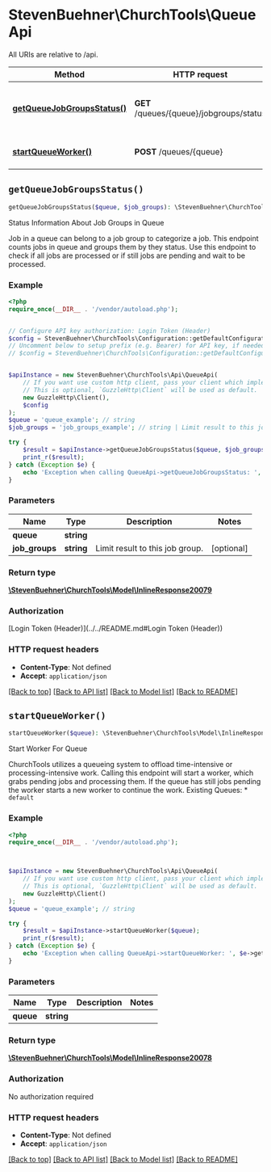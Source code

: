# StevenBuehner\ChurchTools\QueueApi

All URIs are relative to /api.

Method | HTTP request | Description
------------- | ------------- | -------------
[**getQueueJobGroupsStatus()**](QueueApi.md#getQueueJobGroupsStatus) | **GET** /queues/{queue}/jobgroups/status | Status Information About Job Groups in Queue
[**startQueueWorker()**](QueueApi.md#startQueueWorker) | **POST** /queues/{queue} | Start Worker For Queue


## `getQueueJobGroupsStatus()`

```php
getQueueJobGroupsStatus($queue, $job_groups): \StevenBuehner\ChurchTools\Model\InlineResponse20079
```

Status Information About Job Groups in Queue

Job in a queue can belong to a job group to categorize a job. This endpoint counts jobs in queue and groups them by they status.  Use this endpoint to check if all jobs are processed or if still jobs are pending and wait to be processed.

### Example

```php
<?php
require_once(__DIR__ . '/vendor/autoload.php');


// Configure API key authorization: Login Token (Header)
$config = StevenBuehner\ChurchTools\Configuration::getDefaultConfiguration()->setApiKey('Authorization', 'YOUR_API_KEY');
// Uncomment below to setup prefix (e.g. Bearer) for API key, if needed
// $config = StevenBuehner\ChurchTools\Configuration::getDefaultConfiguration()->setApiKeyPrefix('Authorization', 'Bearer');


$apiInstance = new StevenBuehner\ChurchTools\Api\QueueApi(
    // If you want use custom http client, pass your client which implements `GuzzleHttp\ClientInterface`.
    // This is optional, `GuzzleHttp\Client` will be used as default.
    new GuzzleHttp\Client(),
    $config
);
$queue = 'queue_example'; // string
$job_groups = 'job_groups_example'; // string | Limit result to this job group.

try {
    $result = $apiInstance->getQueueJobGroupsStatus($queue, $job_groups);
    print_r($result);
} catch (Exception $e) {
    echo 'Exception when calling QueueApi->getQueueJobGroupsStatus: ', $e->getMessage(), PHP_EOL;
}
```

### Parameters

Name | Type | Description  | Notes
------------- | ------------- | ------------- | -------------
 **queue** | **string**|  |
 **job_groups** | **string**| Limit result to this job group. | [optional]

### Return type

[**\StevenBuehner\ChurchTools\Model\InlineResponse20079**](../Model/InlineResponse20079.md)

### Authorization

[Login Token (Header)](../../README.md#Login Token (Header))

### HTTP request headers

- **Content-Type**: Not defined
- **Accept**: `application/json`

[[Back to top]](#) [[Back to API list]](../../README.md#endpoints)
[[Back to Model list]](../../README.md#models)
[[Back to README]](../../README.md)

## `startQueueWorker()`

```php
startQueueWorker($queue): \StevenBuehner\ChurchTools\Model\InlineResponse20078
```

Start Worker For Queue

ChurchTools utilizes a queueing system to offload time-intensive or processing-intensive work. Calling this endpoint will start a worker, which grabs pending jobs and processing them. If the queue has still jobs pending the worker starts a new worker to continue the work.  Existing Queues:  * `default`

### Example

```php
<?php
require_once(__DIR__ . '/vendor/autoload.php');



$apiInstance = new StevenBuehner\ChurchTools\Api\QueueApi(
    // If you want use custom http client, pass your client which implements `GuzzleHttp\ClientInterface`.
    // This is optional, `GuzzleHttp\Client` will be used as default.
    new GuzzleHttp\Client()
);
$queue = 'queue_example'; // string

try {
    $result = $apiInstance->startQueueWorker($queue);
    print_r($result);
} catch (Exception $e) {
    echo 'Exception when calling QueueApi->startQueueWorker: ', $e->getMessage(), PHP_EOL;
}
```

### Parameters

Name | Type | Description  | Notes
------------- | ------------- | ------------- | -------------
 **queue** | **string**|  |

### Return type

[**\StevenBuehner\ChurchTools\Model\InlineResponse20078**](../Model/InlineResponse20078.md)

### Authorization

No authorization required

### HTTP request headers

- **Content-Type**: Not defined
- **Accept**: `application/json`

[[Back to top]](#) [[Back to API list]](../../README.md#endpoints)
[[Back to Model list]](../../README.md#models)
[[Back to README]](../../README.md)
